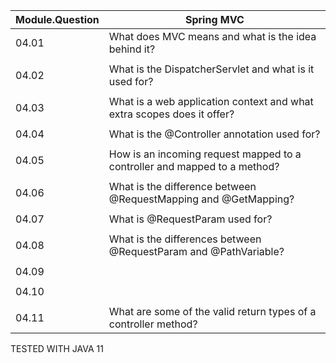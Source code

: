 | Module.Question | Spring MVC                                                                |
|-----------------|---------------------------------------------------------------------------|
| 04.01           | What does MVC means and what is the idea behind it?                       |
|                 |                                                                           |
| 04.02           | What is the DispatcherServlet and what is it used for?                    |
|                 |                                                                           |
| 04.03           | What is a web application context and what extra scopes does it offer?    |
|                 |                                                                           |
| 04.04           | What is the @Controller annotation used for?                              |
|                 |                                                                           |
| 04.05           | How is an incoming request mapped to a controller and mapped to a method? |
|                 |                                                                           |
| 04.06           | What is the difference between @RequestMapping and @GetMapping?           |
|                 |                                                                           |
| 04.07           | What is @RequestParam used for?                                           |
|                 |                                                                           |
| 04.08           | What is the differences between @RequestParam and @PathVariable?          |
|                 |                                                                           |
| 04.09           |                                                                           |
|                 |                                                                           |
| 04.10           |                                                                           |
|                 |                                                                           |
| 04.11           | What are some of the valid return types of a controller method?           |




TESTED WITH JAVA 11